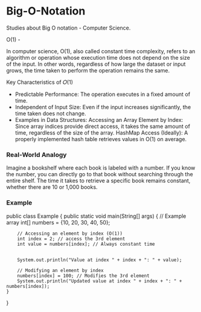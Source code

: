 # Big-O-Notation
Studies about Big O notation - Computer Science.

O(1) - 

In computer science, O(1), also called constant time complexity, refers to an algorithm or operation whose execution time does not depend on the size of the input. In other words, regardless of how large the dataset or input grows, the time taken to perform the operation remains the same.

Key Characteristics of 𝑂(1)

- Predictable Performance: The operation executes in a fixed amount of time.
- Independent of Input Size: Even if the input increases significantly, the time taken does not change.
- Examples in Data Structures:
Accessing an Array Element by Index: Since array indices provide direct access, it takes the same amount of time, regardless of the size of the array.
HashMap Access (Ideally): A properly implemented hash table retrieves values in 
O(1) on average.

### Real-World Analogy
Imagine a bookshelf where each book is labeled with a number. If you know the number, you can directly go to that book without searching through the entire shelf. The time it takes to retrieve a specific book remains constant, whether there are 10 or 1,000 books.

### Example

public class Example {
    public static void main(String[] args) {
        // Example array
        int[] numbers = {10, 20, 30, 40, 50};
        
        // Accessing an element by index (O(1))
        int index = 2; // access the 3rd element
        int value = numbers[index]; // Always constant time

   
        System.out.println("Value at index " + index + ": " + value);

        // Modifying an element by index 
        numbers[index] = 100; // Modifies the 3rd element
        System.out.println("Updated value at index " + index + ": " + numbers[index]);
    }
}
